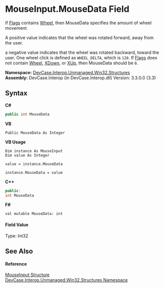 # MouseInput.MouseData Field
 

If <a href="F_DevCase_Interop_Unmanaged_Win32_Structures_MouseInput_Flags">Flags</a> contains <a href="T_DevCase_Interop_Unmanaged_Win32_Enums_MouseInputFlags">Wheel</a>, then MouseData specifies the amount of wheel movement. 

 A positive value indicates that the wheel was rotated forward, away from the user. 

 a negative value indicates that the wheel was rotated backward, toward the user. One wheel click is defined as `WHEEL_DELTA`, which is `120`. If <a href="F_DevCase_Interop_Unmanaged_Win32_Structures_MouseInput_Flags">Flags</a> does not contain <a href="T_DevCase_Interop_Unmanaged_Win32_Enums_MouseInputFlags">Wheel</a>, <a href="T_DevCase_Interop_Unmanaged_Win32_Enums_MouseInputFlags">XDown</a>, or <a href="T_DevCase_Interop_Unmanaged_Win32_Enums_MouseInputFlags">XUp</a>, then MouseData should be `0`.

**Namespace:**&nbsp;<a href="N_DevCase_Interop_Unmanaged_Win32_Structures">DevCase.Interop.Unmanaged.Win32.Structures</a><br />**Assembly:**&nbsp;DevCase.Interop (in DevCase.Interop.dll) Version: 3.3.0.0 (3.3)

## Syntax

**C#**<br />
``` C#
public int MouseData
```

**VB**<br />
``` VB
Public MouseData As Integer
```

**VB Usage**<br />
``` VB Usage
Dim instance As MouseInput
Dim value As Integer

value = instance.MouseData

instance.MouseData = value
```

**C++**<br />
``` C++
public:
int MouseData
```

**F#**<br />
``` F#
val mutable MouseData: int
```


#### Field Value
Type: Int32

## See Also


#### Reference
<a href="T_DevCase_Interop_Unmanaged_Win32_Structures_MouseInput">MouseInput Structure</a><br /><a href="N_DevCase_Interop_Unmanaged_Win32_Structures">DevCase.Interop.Unmanaged.Win32.Structures Namespace</a><br />